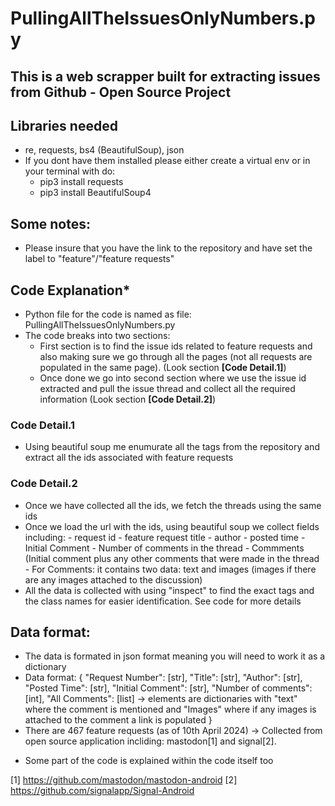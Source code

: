 # PullingAllTheIssuesOnlyNumbers.py

## This is a web scrapper built for extracting issues from Github - Open Source Project 

## Libraries needed 
- re, requests, bs4 (BeautifulSoup), json
- If you dont have them installed please either create a virtual env or in your terminal with do:
    - pip3 install requests
    - pip3 install BeautifulSoup4

## Some notes:
- Please insure that you have the link to the repository and have set the label to "feature"/"feature requests"


## Code Explanation*
- Python file for the code is named as file: PullingAllTheIssuesOnlyNumbers.py
- The code breaks into two sections:
  - First section is to find the issue ids related to feature requests and also making sure we go through all the pages (not all requests are populated in the same page). (Look section **[Code Detail.1]**) 
  - Once done we go into second section where we use the issue id extracted and pull the issue thread and collect all the required information (Look section **[Code Detail.2]**) 
 
### Code Detail.1
- Using beautiful soup me enumurate all the <a> tags from the repository and extract all the ids associated with feature requests

### Code Detail.2
- Once we have collected all the ids, we fetch the threads using the same ids
- Once we load the url with the ids, using beautiful soup we collect fields including:
      - request id
      - feature request title
      - author
      - posted time
      - Initial Comment
      - Number of comments in the thread
      - Commments (Initial comment plus any other comments that were made in the thread
          - For Comments: it contains two data: text and images (images if there are any images attached to the discussion)
- All the data is collected with using "inspect" to find the exact tags and the class names for easier identification. See code for more details 
 

## Data format:
- The data is formated in json format meaning you will need to work it as a dictionary
- Data format:
      {
          "Request Number": [str],
          "Title": [str],
          "Author": [str],
          "Posted Time": [str],
          "Initial Comment": [str],
          "Number of comments": [int],
          "All Comments": [list] -> elements are dictionaries with "text" where the comment is mentioned and "Images" where if any images is attached to the comment a link is populated
      }
- There are 467 feature requests (as of 10th April 2024) -> Collected from open source application incliding: mastodon[1] and signal[2].  



* Some part of the code is explained within the code itself too

[1] https://github.com/mastodon/mastodon-android
[2] https://github.com/signalapp/Signal-Android
